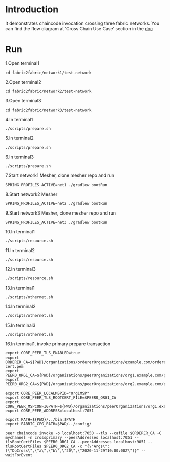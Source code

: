 # Introduction
It demonstrates chaincode invocation crossing three fabric networks. You can find the flow diagram at 'Cross Chain Use Case' section in the [doc](https://docs.google.com/document/d/1ODcQl_JGduqHks0GnPObaI-ZOYX2LLT7C1_v4M0MYJE/edit#) 

# Run
1.Open terminal1
```shell
cd fabric2fabric/network1/test-network
```
2.Open terminal2
```shell
cd fabric2fabric/network2/test-network
```
3.Open terminal3
```shell
cd fabric2fabric/network3/test-network
```
4.In terminal1
```shell
./scripts/prepare.sh
```
5.In terminal2
```shell
./scripts/prepare.sh
```
6.In terminal3
```shell
./scripts/prepare.sh
```
7.Start network1 Mesher, clone mesher repo and run
```shell
SPRING_PROFILES_ACTIVE=net1 ./gradlew bootRun
```
8.Start network2 Mesher
```shell
SPRING_PROFILES_ACTIVE=net2 ./gradlew bootRun
```
9.Start network3 Mesher, clone mesher repo and run
```shell
SPRING_PROFILES_ACTIVE=net3 ./gradlew bootRun
```
10.In terminal1
```shell
./scripts/resource.sh 
```
11.In terminal2
```shell
./scripts/resource.sh 
```
12.In terminal3
```shell
./scripts/resource.sh 
```
13.In terminal1
```shell
./scripts/othernet.sh  
```
14.In terminal2
```shell
./scripts/othernet.sh  
```
15.In terminal3
```shell
./scripts/othernet.sh  
```
16.In terminal1, invoke primary prepare transaction
```shell
export CORE_PEER_TLS_ENABLED=true
export ORDERER_CA=${PWD}/organizations/ordererOrganizations/example.com/orderers/orderer.example.com/msp/tlscacerts/tlsca.example.com-cert.pem
export PEER0_ORG1_CA=${PWD}/organizations/peerOrganizations/org1.example.com/peers/peer0.org1.example.com/tls/ca.crt
export PEER0_ORG2_CA=${PWD}/organizations/peerOrganizations/org2.example.com/peers/peer0.org2.example.com/tls/ca.crt

export CORE_PEER_LOCALMSPID="Org1MSP"
export CORE_PEER_TLS_ROOTCERT_FILE=$PEER0_ORG1_CA
export CORE_PEER_MSPCONFIGPATH=${PWD}/organizations/peerOrganizations/org1.example.com/users/Admin@org1.example.com/msp
export CORE_PEER_ADDRESS=localhost:7051

export PATH=${PWD}/../bin:$PATH
export FABRIC_CFG_PATH=$PWD/../config/

peer chaincode invoke -o localhost:7050 --tls --cafile $ORDERER_CA -C mychannel -n crossprimary --peerAddresses localhost:7051 --tlsRootCertFiles $PEER0_ORG1_CA --peerAddresses localhost:9051 --tlsRootCertFiles $PEER0_ORG2_CA -c "{\"Args\":[\"DoCross\",\"a\",\"b\",\"20\",\"2020-11-29T10:00:00Z\"]}" --waitForEvent
```
